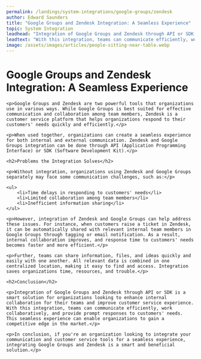 ```yaml
---
permalink: /landings/system-integrations/google-groups/zendesk
author: Edward Saunders
title: "Google Groups and Zendesk Integration: A Seamless Experience"
topic: System Integration
leadhead: "Integration of Google Groups and Zendesk through API or SDK is a smart solution for organizations looking to enhance internal collaboration for their teams and improve customer service experience"
leadtext: "With this integration, teams can communicate efficiently, work collaboratively, and provide prompt responses to customers' needs. This seamless experience can enable organizations to gain a competitive edge in the market."
image: /assets/images/articles/people-sitting-near-table.webp
---
```

<div class="arttext">
	<h1>Google Groups and Zendesk Integration: A Seamless Experience</h1>

	<p>Google Groups and Zendesk are two powerful tools that organizations use in various ways. While Google Groups is best suited for effective communication and collaboration among team members, Zendesk is a customer service platform that helps organizations respond to their customers' needs quickly and efficiently.</p>

	<p>When used together, organizations can create a seamless experience for both internal and external communication. Zendesk and Google Groups integration can be done through API (Application Programming Interface) or SDK (Software Development Kit).</p>

	<h2>Problems the Integration Solves</h2>

	<p>Without integration, organizations using Zendesk and Google Groups separately may face some communication challenges, such as:</p>

	<ul>
		<li>Time delays in responding to customers' needs</li>
		<li>Limited collaboration among team members</li>
		<li>Inefficient information sharing</li>
	</ul>

	<p>However, integration of Zendesk and Google Groups can help address these issues. For instance, when customers raise a ticket in Zendesk, it can be automatically shared with relevant internal team members in Google Groups through tagging or email notification. As a result, internal collaboration improves, and response time to customers' needs becomes faster and more efficient.</p>

	<p>Further, teams can share information, files, and ideas quickly and easily with one another. All relevant data is combined in one centralized location, making it easy to find and access. Integration saves organizations time, resources, and trouble.</p>

	<h2>Conclusion</h2>

	<p>Integration of Google Groups and Zendesk through API or SDK is a smart solution for organizations looking to enhance internal collaboration for their teams and improve customer service experience. With this integration, teams can communicate efficiently, work collaboratively, and provide prompt responses to customers' needs. This seamless experience can enable organizations to gain a competitive edge in the market.</p>

	<p>In conclusion, if you're an organization looking to integrate your communication and customer service tools for a seamless experience, integrating Google Groups and Zendesk is a smart and beneficial solution.</p>

</div>